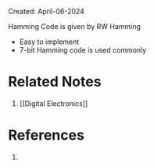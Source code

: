 Created: April-06-2024

Hamming Code is given by RW Hamming

- Easy to implement
- 7-bit Hamming code is used commonly
# Related Notes

1. [[Digital Electronics]]
# References

1. 